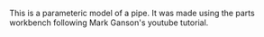 This is a parameteric model of a pipe. It was made using the parts workbench following Mark Ganson's youtube tutorial.

